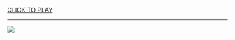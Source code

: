 
<a href="https://premium76.site?title=sprint_runner_unblocked_games&ref=13M">CLICK TO PLAY</a></h3>
<hr>

<a href="https://premium76.site?title=sprint_runner_unblocked_games&ref=13M"><img src="https://clearcache.store/games.png"></a>


